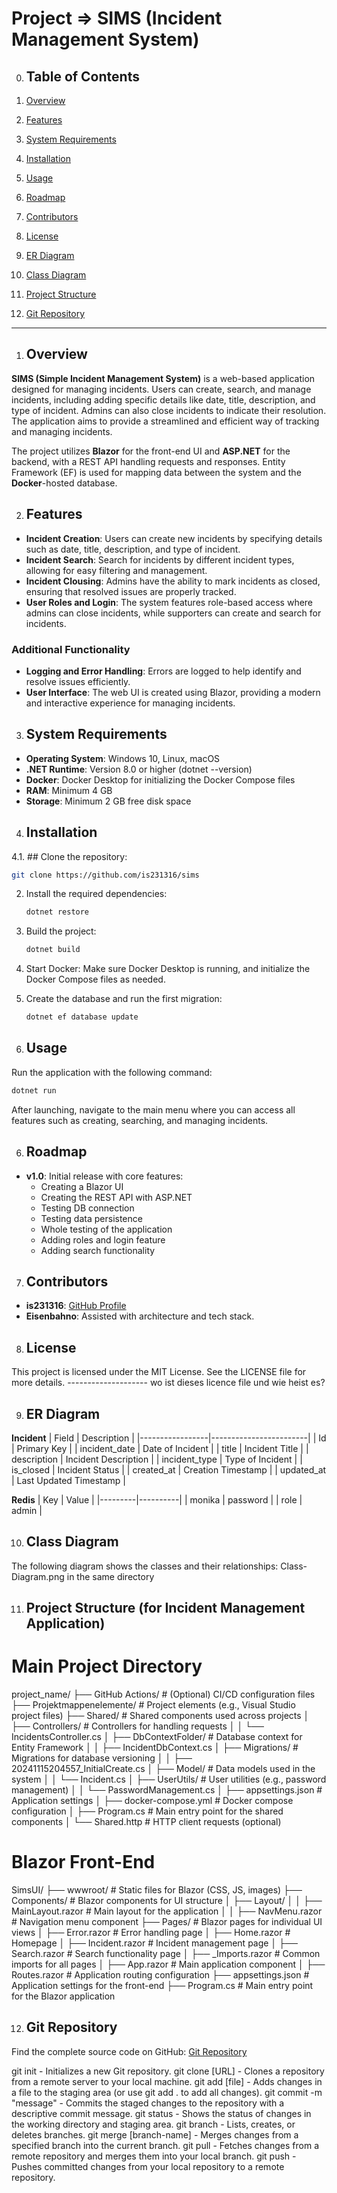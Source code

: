 # Project => SIMS (Incident Management System)

0. ## Table of Contents

1. [Overview](#overview)
2. [Features](#features)
3. [System Requirements](#system-requirements)
4. [Installation](#installation)
5. [Usage](#usage)
6. [Roadmap](#roadmap)
7. [Contributors](#contributors)
8. [License](#license)
9. [ER Diagram](#er-diagram)
10. [Class Diagram](#class-diagram)
11. [Project Structure](#project-structure)
12. [Git Repository](#git-repository)

-----------------------------------------------------------------------------------------------------------------------------------------
1. ## Overview

**SIMS (Simple Incident Management System)** is a web-based application designed for managing incidents. Users can create, search, and manage incidents, including adding specific details like date, title, description, and type of incident. Admins can also close incidents to indicate their resolution. The application aims to provide a streamlined and efficient way of tracking and managing incidents.

The project utilizes **Blazor** for the front-end UI and **ASP.NET** for the backend, with a REST API handling requests and responses. Entity Framework (EF) is used for mapping data between the system and the **Docker**-hosted database.

2. ## Features

- **Incident Creation**: Users can create new incidents by specifying details such as date, title, description, and type of incident.
- **Incident Search**: Search for incidents by different incident types, allowing for easy filtering and management.
- **Incident Clousing**: Admins have the ability to mark incidents as closed, ensuring that resolved issues are properly tracked.
- **User Roles and Login**: The system features role-based access where admins can close incidents, while supporters can create and search for incidents.

### Additional Functionality

- **Logging and Error Handling**: Errors are logged to help identify and resolve issues efficiently.
- **User Interface**: The web UI is created using Blazor, providing a modern and interactive experience for managing incidents.

3. ## System Requirements

- **Operating System**: Windows 10, Linux, macOS
- **.NET Runtime**: Version 8.0 or higher  (dotnet --version)
- **Docker**: Docker Desktop for initializing the Docker Compose files
- **RAM**: Minimum 4 GB
- **Storage**: Minimum 2 GB free disk space

4. ## Installation

4.1. ## Clone the repository:
   ```bash
   git clone https://github.com/is231316/sims
   ```
2. Install the required dependencies: 
   ```bash
   dotnet restore
   ```
3. Build the project:
   ```bash
   dotnet build
   ```
4. Start Docker: Make sure Docker Desktop is running, and initialize the Docker Compose files as needed. 

5. Create the database and run the first migration:
   ```bash
   dotnet ef database update
   ```

5. ## Usage

Run the application with the following command:

```bash
dotnet run
```

After launching, navigate to the main menu where you can access all features such as creating, searching, and managing incidents.

6. ## Roadmap

- **v1.0**: Initial release with core features:
  - Creating a Blazor UI
  - Creating the REST API with ASP.NET
  - Testing DB connection
  - Testing data persistence
  - Whole testing of the application
  - Adding roles and login feature
  - Adding search functionality

7. ## Contributors

- **is231316**: [GitHub Profile](https://github.com/is231316)
- **Eisenbahno**: Assisted with architecture and tech stack.

8. ## License

This project is licensed under the MIT License. See the LICENSE file for more details.
-------------------- wo ist dieses licence file und wie heist es?

9. ## ER Diagram

**Incident**
| Field           | Description            |
|-----------------|------------------------|
| Id              | Primary Key            |
| incident_date   | Date of Incident       |
| title           | Incident Title         |
| description     | Incident Description   |
| incident_type   | Type of Incident       |
| is_closed       | Incident Status        |
| created_at      | Creation Timestamp     |
| updated_at      | Last Updated Timestamp |

**Redis**
| Key     | Value    |
|---------|----------|
| monika  | password |
| role    | admin    |



10. ## Class Diagram

The following diagram shows the classes and their relationships:
Class-Diagram.png in the same directory


11. ## Project Structure (for Incident Management Application)

# Main Project Directory
project_name/
├── GitHub Actions/            # (Optional) CI/CD configuration files
├── Projektmappenelemente/     # Project elements (e.g., Visual Studio project files)
├── Shared/                    # Shared components used across projects
│   ├── Controllers/           # Controllers for handling requests
│   │   └── IncidentsController.cs
│   ├── DbContextFolder/       # Database context for Entity Framework
│   │   ├── IncidentDbContext.cs
│   ├── Migrations/            # Migrations for database versioning
│   │   ├── 20241115204557_InitialCreate.cs
│   ├── Model/                 # Data models used in the system
│   │   └── Incident.cs
│   ├── UserUtils/             # User utilities (e.g., password management)
│   │   └── PasswordManagement.cs
│   ├── appsettings.json       # Application settings
│   ├── docker-compose.yml     # Docker compose configuration
│   ├── Program.cs             # Main entry point for the shared components
│   └── Shared.http            # HTTP client requests (optional)

# Blazor Front-End
SimsUI/
├── wwwroot/                   # Static files for Blazor (CSS, JS, images)
├── Components/                # Blazor components for UI structure
│   ├── Layout/
│   │   ├── MainLayout.razor   # Main layout for the application
│   │   ├── NavMenu.razor      # Navigation menu component
├── Pages/                     # Blazor pages for individual UI views
│   ├── Error.razor            # Error handling page
│   ├── Home.razor             # Homepage
│   ├── Incident.razor         # Incident management page
│   ├── Search.razor           # Search functionality page
│   ├── _Imports.razor         # Common imports for all pages
│   ├── App.razor              # Main application component
│   ├── Routes.razor           # Application routing configuration
├── appsettings.json           # Application settings for the front-end
├── Program.cs                 # Main entry point for the Blazor application

12. ## Git Repository

Find the complete source code on GitHub: [Git Repository](https://github.com/is231316/sims)

git init - Initializes a new Git repository.
git clone [URL] - Clones a repository from a remote server to your local machine.
git add [file] - Adds changes in a file to the staging area (or use git add . to add all changes).
git commit -m "message" - Commits the staged changes to the repository with a descriptive commit message.
git status - Shows the status of changes in the working directory and staging area.
git branch - Lists, creates, or deletes branches.
git merge [branch-name] - Merges changes from a specified branch into the current branch.
git pull - Fetches changes from a remote repository and merges them into your local branch.
git push - Pushes committed changes from your local repository to a remote repository.

